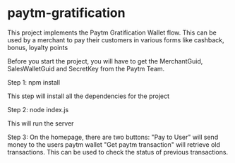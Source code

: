 # paytm-gratification
This project implements the Paytm Gratification Wallet flow. This can be used by a merchant to pay their customers in various forms like cashback, bonus, loyalty points

Before you start the project, you will have to get the MerchantGuid, SalesWalletGuid and SecretKey from the Paytm Team.

Step 1:
npm install

This step will install all the dependencies for the project

Step 2:
node index.js

This will run the server

Step 3:
On the homepage, there are two buttons:
"Pay to User" will send money to the users paytm wallet
"Get paytm transaction" will retrieve old transactions. This can be used to check the status of previous transactions.
